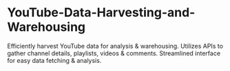 # YouTube-Data-Harvesting-and-Warehousing
Efficiently harvest YouTube data for analysis &amp; warehousing. Utilizes APIs to gather channel details, playlists, videos &amp; comments. Streamlined interface for easy data fetching &amp; analysis.
